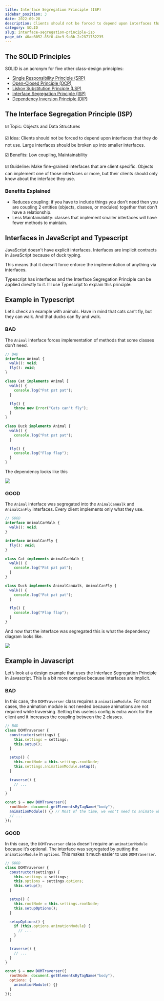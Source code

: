 ```yaml
---
title: Interface Segregation Principle (ISP)
sidebar_position: 3
date: 2022-09-28
description: Clients should not be forced to depend upon interfaces that they do not use. Large interfaces should be broken up into smaller interfaces.
category: SOLID
slug: interface-segregation-principle-isp
page_id: 46ae8052-85f0-4bc9-9a8b-2c2871752235
---
```




## The SOLID Principles 


SOLID is an acronym for five other class-design principles:

- [Single Responsibility Principle (SRP)](/docs/code-tips/single-responsibility-principle-srp)
- [Open-Closed Principle (OCP)](/docs/code-tips/open-closed-principle-ocp)
- [Liskov Substitution Principle (LSP)](/docs/code-tips/liskov-substitution-principle-lsp)
- [Interface Segregation Principle (ISP)](/docs/code-tips/interface-segregation-principle-isp)
- [Dependency Inversion Principle (DIP)](/docs/code-tips/dependency-inversion-principle-dip)

## The Interface Segregation Principle (ISP)


☑️ Topic: Objects and Data Structures


☑️ Idea: Clients should not be forced to depend upon interfaces that they do not use. Large interfaces should be broken up into smaller interfaces.


☑️ Benefits: Low coupling, Maintainability


☑️ Guideline: Make fine-grained interfaces that are client specific. Objects can implement one of those interfaces or more, but their clients should only know about the interface they use.


### Benefits Explained

- Reduces coupling: if you have to include things you don't need then you are coupling 2 entities (objects, classes, or modules) together that don't have a relationship.
- Less Maintainability: classes that implement smaller interfaces will have fewer methods to maintain.

## Interfaces in JavaScript and Typescript


JavaScript doesn't have explicit interfaces. Interfaces are implicit contracts in JavaScript because of duck typing.


This means that it doesn’t force enforce the implementation of anything via interfaces.


Typescript has interfaces and the Interface Segregation Principle can be applied directly to it. I’ll use Typescript to explain this principle.


## Example in Typescript


Let’s check an example with animals. Have in mind that cats can’t fly, but they can walk. And that ducks can fly and walk. 


### BAD


The `Animal` interface forces implementation of methods that some classes don’t need.


```javascript
// BAD
interface Animal {
  walk(): void;
  fly(): void;
}

class Cat implements Animal {
  walk() {
    console.log("Pat pat pat");
  }

  fly() {
    throw new Error("Cats can't fly");
  }
}

class Duck implements Animal {
  walk() {
    console.log("Pat pat pat");
  }

  fly() {
    console.log("Flap flap");
  }
}
```


The dependency looks like this


![](/images/docs/1150321057.png)


### GOOD


The `Animal` interface was segregated into the `AnimalCanWalk` and `AnimalCanFly` interfaces. Every client implements only what they use.


```javascript
// GOOD
interface AnimalCanWalk {
  walk(): void;
}

interface AnimalCanFly {
  fly(): void;
}

class Cat implements AnimalCanWalk {
  walk() {
    console.log("Pat pat pat");
  }
}

class Duck implements AnimalCanWalk, AnimalCanFly {
  walk() {
    console.log("Pat pat pat");
  }

  fly() {
    console.log("Flap flap");
  }
}
```


And now that the interface was segregated this is what the dependency diagram looks like.


![](/images/docs/335237699.png)


## Example in Javascript


Let’s look at a design example that uses the Interface Segregation Principle in Javascript. This is a bit more complex because interfaces are implicit.


### BAD


In this case, the `DOMTraverser` class requires a `animationModule`. For most cases, the animation module is not needed because animations are not required while traversing. Setting this useless config is extra work for the client and it increases the coupling between the 2 classes.


```javascript
// BAD
class DOMTraverser {
  constructor(settings) {
    this.settings = settings;
    this.setup();
  }

  setup() {
    this.rootNode = this.settings.rootNode;
    this.settings.animationModule.setup();
  }

  traverse() {
    // ...
  }
}

const $ = new DOMTraverser({
  rootNode: document.getElementsByTagName("body"),
  animationModule() {} // Most of the time, we won't need to animate when traversing.
  // ...
});
```


### GOOD


In this case, the `DOMTraverser` class doesn’t require an `animationModule` because it’s optional. The interface was segregated by putting the `animationModule` in `options`. This makes it much easier to use `DOMTraverser`.


```javascript
// GOOD
class DOMTraverser {
  constructor(settings) {
    this.settings = settings;
    this.options = settings.options;
    this.setup();
  }

  setup() {
    this.rootNode = this.settings.rootNode;
    this.setupOptions();
  }

  setupOptions() {
    if (this.options.animationModule) {
      // ...
    }
  }

  traverse() {
    // ...
  }
}

const $ = new DOMTraverser({
  rootNode: document.getElementsByTagName("body"),
  options: {
    animationModule() {}
  }
});
```


